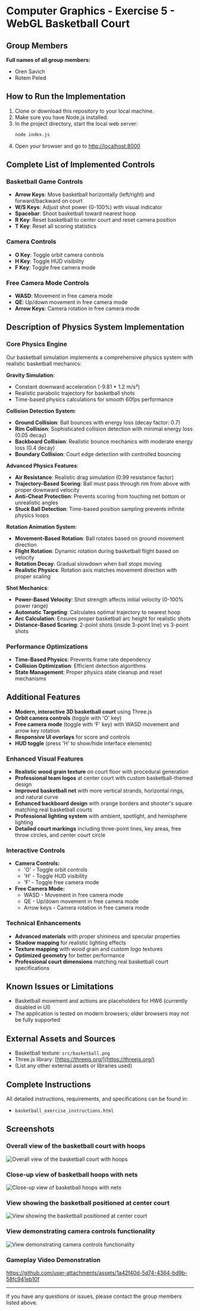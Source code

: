 # Computer Graphics - Exercise 5 - WebGL Basketball Court

## Group Members

**Full names of all group members:**

- Oren Savich
- Rotem Peled

## How to Run the Implementation

1. Clone or download this repository to your local machine.
2. Make sure you have Node.js installed.
3. In the project directory, start the local web server:
   ```sh
   node index.js
   ```
4. Open your browser and go to [http://localhost:8000](http://localhost:8000)

## Complete List of Implemented Controls

### Basketball Game Controls

- **Arrow Keys**: Move basketball horizontally (left/right) and forward/backward on court
- **W/S Keys**: Adjust shot power (0-100%) with visual indicator
- **Spacebar**: Shoot basketball toward nearest hoop
- **R Key**: Reset basketball to center court and reset camera position
- **T Key**: Reset all scoring statistics

### Camera Controls

- **O Key**: Toggle orbit camera controls
- **H Key**: Toggle HUD visibility
- **F Key**: Toggle free camera mode

### Free Camera Mode Controls

- **WASD**: Movement in free camera mode
- **QE**: Up/down movement in free camera mode
- **Arrow Keys**: Camera rotation in free camera mode

## Description of Physics System Implementation

### Core Physics Engine

Our basketball simulation implements a comprehensive physics system with realistic basketball mechanics:

**Gravity Simulation**:

- Constant downward acceleration (-9.81 \* 1.2 m/s²)
- Realistic parabolic trajectory for basketball shots
- Time-based physics calculations for smooth 60fps performance

**Collision Detection System**:

- **Ground Collision**: Ball bounces with energy loss (decay factor: 0.7)
- **Rim Collision**: Sophisticated collision detection with minimal energy loss (0.05 decay)
- **Backboard Collision**: Realistic bounce mechanics with moderate energy loss (0.4 decay)
- **Boundary Collision**: Court edge detection with controlled bouncing

**Advanced Physics Features**:

- **Air Resistance**: Realistic drag simulation (0.99 resistance factor)
- **Trajectory-Based Scoring**: Ball must pass through rim from above with proper downward velocity
- **Anti-Cheat Protection**: Prevents scoring from touching net bottom or unrealistic angles
- **Stuck Ball Detection**: Time-based position sampling prevents infinite physics loops

**Rotation Animation System**:

- **Movement-Based Rotation**: Ball rotates based on ground movement direction
- **Flight Rotation**: Dynamic rotation during basketball flight based on velocity
- **Rotation Decay**: Gradual slowdown when ball stops moving
- **Realistic Physics**: Rotation axis matches movement direction with proper scaling

**Shot Mechanics**:

- **Power-Based Velocity**: Shot strength affects initial velocity (0-100% power range)
- **Automatic Targeting**: Calculates optimal trajectory to nearest hoop
- **Arc Calculation**: Ensures proper basketball arc height for realistic shots
- **Distance-Based Scoring**: 2-point shots (inside 3-point line) vs 3-point shots

### Performance Optimizations

- **Time-Based Physics**: Prevents frame rate dependency
- **Collision Optimization**: Efficient detection algorithms
- **State Management**: Proper physics state cleanup and reset mechanisms

## Additional Features

- **Modern, interactive 3D basketball court** using Three.js
- **Orbit camera controls** (toggle with 'O' key)
- **Free camera mode** (toggle with 'F' key) with WASD movement and arrow key rotation
- **Responsive UI overlays** for score and controls
- **HUD toggle** (press 'H' to show/hide interface elements)

### Enhanced Visual Features

- **Realistic wood grain texture** on court floor with procedural generation
- **Professional team logos** at center court with custom basketball-themed design
- **Improved basketball net** with more vertical strands, horizontal rings, and natural curve
- **Enhanced backboard design** with orange borders and shooter's square matching real basketball courts
- **Professional lighting system** with ambient, spotlight, and hemisphere lighting
- **Detailed court markings** including three-point lines, key areas, free throw circles, and center court circle

### Interactive Controls

- **Camera Controls:**
  - 'O' - Toggle orbit controls
  - 'H' - Toggle HUD visibility
  - 'F' - Toggle free camera mode
- **Free Camera Mode:**
  - WASD - Movement in free camera mode
  - QE - Up/down movement in free camera mode
  - Arrow keys - Camera rotation in free camera mode

### Technical Enhancements

- **Advanced materials** with proper shininess and specular properties
- **Shadow mapping** for realistic lighting effects
- **Texture mapping** with wood grain and custom logo textures
- **Optimized geometry** for better performance
- **Professional court dimensions** matching real basketball court specifications

## Known Issues or Limitations

- Basketball movement and actions are placeholders for HW6 (currently disabled in UI)
- The application is tested on modern browsers; older browsers may not be fully supported

## External Assets and Sources

- Basketball texture: `src/basketball.png`
- Three.js library: [https://threejs.org/](https://threejs.org/)
- (List any other external assets or libraries used)

## Complete Instructions

All detailed instructions, requirements, and specifications can be found in:

- `basketball_exercise_instructions.html`

## Screenshots

### Overall view of the basketball court with hoops

![Overall view of the basketball court with hoops](screenshots/Overall%20view%20of%20the%20basketball%20court%20with%20hoops.png)

### Close-up view of basketball hoops with nets

![Close-up view of basketball hoops with nets](screenshots/Close-up%20view%20of%20basketball%20hoops%20with%20nets.png)

### View showing the basketball positioned at center court

![View showing the basketball positioned at center court](screenshots/View%20showing%20the%20basketball%20positioned%20at%20center%20court.png)

### View demonstrating camera controls functionality

![View demonstrating camera controls functionality](screenshots/View%20demonstrating%20camera%20controls%20functionality.png)

### Gameplay Video Demonstration

https://github.com/user-attachments/assets/1a42f40d-5d74-4364-bd9b-58fc941eb10f

---

If you have any questions or issues, please contact the group members listed above.
